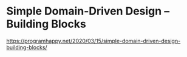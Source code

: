 # Simple Domain-Driven Design – Building Blocks

https://programhappy.net/2020/03/15/simple-domain-driven-design-building-blocks/
